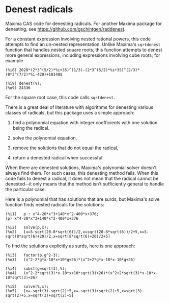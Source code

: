 # Denest radicals
 Maxima CAS code for denesting radicals. For another Maxima package for denesting, see https://github.com/gschintgen/raddenest.
 
 For a constant expression involving nested rational powers, this code attempts to find an un-nested representation. Unlike Maxima's `sqrtdenest` function that handles nested square roots, this function attempts to denest more general expressions, including expressions involving cube roots; for example
 ~~~
(%i8) 2028*(2*3^(5/2)*%i+35)^(1/3)-(2*3^(5/2)*%i+35)^(2/3)*(8*3^(7/2)*%i-420)+10140$

(%i9) denest(%);
(%o9) 24336
 ~~~
 For the square root case, this code calls `sqrtdenest.`
 
There is a great deal of literature with algorithms for denesting various classes of radicals, but this package uses a simple approach:

1. find a polynomial equation with integer coefficients with one solution being the radical.  

2. solve the polynomial equation, 

3. remove the solutions that do not equal the radical, 

4. return a denested radical when successful. 

When there are denested solutions, Maxima's polynomial solver doesn't always find them. For such cases, this denesting method fails. When this code fails to denest a radical, it does not mean that the radical cannot be denested--it only means that the method isn't sufficiently general to handle the particular case.

Here is a polynomial that has solutions that are surds, but Maxima's solve function
finds nested radicals for the solutions:

~~~
(%i1)	p : x^4-20*x^3+140*x^2-400*x+376;
(p)	x^4-20*x^3+140*x^2-400*x+376

(%i2)	solve(p,x);
(%o2)	[x=5-sqrt(20-8*sqrt(6))/2,x=sqrt(20-8*sqrt(6))/2+5,x=5-sqrt(8*sqrt(6)+20)/2,x=sqrt(8*sqrt(6)+20)/2+5]
~~~

To find the solutions explicitly as surds, here is one approach:
~~~
(%i3)	factor(p,g^2-3);
(%o3)	(x^2-2*g*x-10*x+10*g+26)*(x^2+2*g*x-10*x-10*g+26)

(%i4)	subst(g=sqrt(3),%);
(%o4)	(x^2-2*sqrt(3)*x-10*x+10*sqrt(3)+26)*(x^2+2*sqrt(3)*x-10*x-10*sqrt(3)+26)

(%i5)	solve(%,x);
(%o5)	[x=-sqrt(3)-sqrt(2)+5,x=-sqrt(3)+sqrt(2)+5,x=sqrt(3)-sqrt(2)+5,x=sqrt(3)+sqrt(2)+5]
~~~



 

